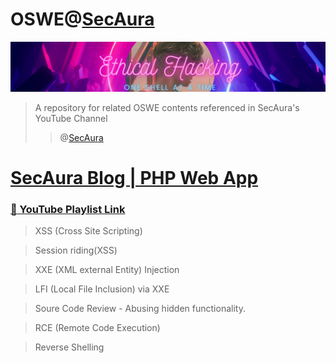 # OSWE@[SecAura](https://www.youtube.com/channel/UCx89Lz24SEPZpExl6OfQ0Gg)
![banner](https://raw.githubusercontent.com/SecAuraYT/HackTheBox/main/banner.PNG)
> A repository for related OSWE contents referenced in SecAura's YouTube Channel
>> @[SecAura](https://www.youtube.com/channel/UCx89Lz24SEPZpExl6OfQ0Gg)

# [SecAura Blog | PHP Web App](https://github.com/SecAuraYT/OSWE/tree/main/SecAura%20Blog%20PHP%20Web%20App)

### [🔗 YouTube Playlist Link](https://www.youtube.com/playlist?list=PLwnDE0CN30Q83Ym58wJdPkbdpTfnv36m9)

> XSS (Cross Site Scripting)

> Session riding(XSS)

> XXE (XML external Entity) Injection

> LFI (Local File Inclusion) via XXE

> Soure Code Review - Abusing hidden functionality.

> RCE (Remote Code Execution)

> Reverse Shelling
